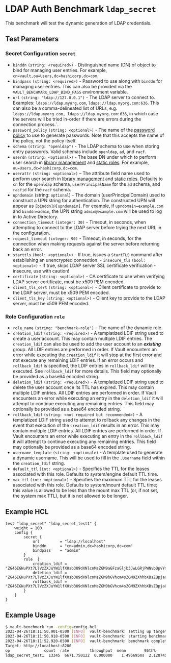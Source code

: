 # LDAP Auth Benchmark `ldap_secret`

This benchmark will test the dynamic generation of LDAP credentials.

## Test Parameters

### Secret Configuration `secret`

- `binddn` `(string: <required>)` - Distinguished name (DN) of object to bind for managing user entries. For example, `cn=vault,ou=Users,dc=hashicorp,dc=com`.
- `bindpass` `(string: <required>)` - Password to use along with `binddn` for managing user entries.  This can also be provided via the `VAULT_BENCHMARK_LDAP_BIND_PASS` environment variable.
- `url` `(string: "ldap://127.0.0.1")` - The LDAP server to connect to. Examples: `ldaps://ldap.myorg.com`, `ldaps://ldap.myorg.com:636`. This can also be a comma-delineated list of URLs, e.g. `ldaps://ldap.myorg.com, ldaps://ldap.myorg.com:636`, in which case the servers will be tried in-order if there are errors during the connection process.`.
- `password_policy` `(string: <optional>)` - The name of the [password policy](https://developer.hashicorp.com/vault/docs/concepts/password-policies) to use to generate passwords. Note that this accepts the name of the policy, not the policy itself.
- `schema` `(string: "openldap")` - The LDAP schema to use when storing entry passwords. Valid schemas include `openldap`, `ad`, and `racf`.
- `userdn` `(string: <optional>)` - The base DN under which to perform user search in [library management](https://developer.hashicorp.com/vault/api-docs/secret/ldap#library-management) and [static roles](https://developer.hashicorp.com/vault/api-docs/secret/ldap#static-roles). For example, `ou=Users,dc=hashicorp,dc=com`.
- `userattr` `(string: <optional>)` – The attribute field name used to perform user search in [library management](https://developer.hashicorp.com/vault/api-docs/secret/ldap#library-management) and [static roles](https://developer.hashicorp.com/vault/api-docs/secret/ldap#static-roles). Defaults to `cn` for the `openldap` schema, `userPrincipalName` for the `ad` schema, and `racfid` for the `racf` schema.
- `upndomain` (string: `optional`) - The domain (userPrincipalDomain) used to construct a UPN string for authentication. The constructed UPN will appear as `[binddn]@[upndomain]`. For example, if `upndomain=example.com` and `binddn=admin`, the UPN string `admin@example.com` will be used to log in to Active Directory.
- `connection_timeout` `(integer: 30)` - Timeout, in seconds, when attempting to connect to the LDAP server before trying the next URL in the configuration.
- `request_timeout` `(integer: 90)` - Timeout, in seconds, for the connection when making requests against the server before returning back an error.
- `starttls` `(bool: <optional>)` - If true, issues a `StartTLS` command after establishing an unencrypted connection. - `insecure_tls` `(bool: <optional>)` - If true, skips LDAP server SSL certificate verification - insecure, use with caution!
- `certificate` `(string: <optional>)` - CA certificate to use when verifying LDAP server certificate, must be x509 PEM encoded.
- `client_tls_cert` `(string: <optional>)` - Client certificate to provide to the LDAP server, must be x509 PEM encoded.
- `client_tls_key` `(string: <optional>)` - Client key to provide to the LDAP server, must be x509 PEM encoded.

### Role Configuration `role`

- `role_name` `(string: "benchmark-role")` - The name of the dynamic role.
- `creation_ldif` `(string: <required>)` - A templatized LDIF string used to create a user account. This may contain multiple LDIF entries. The `creation_ldif` can also be used to add the user account to an **_existing_** group. All LDIF entries are performed in order. If Vault encounters an error while executing the `creation_ldif` it will stop at the first error and not execute any remaining LDIF entries. If an error occurs and `rollback_ldif` is specified, the LDIF entries in `rollback_ldif` will be executed. See `rollback_ldif` for more details. This field may optionally be provided as a base64 encoded string.
- `deletion_ldif` `(string: <required>)` - A templatized LDIF string used to delete the user account once its TTL has expired. This may contain multiple LDIF entries. All LDIF entries are performed in order. If Vault encounters an error while executing an entry in the `deletion_ldif` it will attempt to continue executing any remaining entries. This field may optionally be provided as a base64 encoded string.
- `rollback_ldif` `(string: <not required but recommended>)` - A templatized LDIF string used to attempt to rollback any changes in the event that execution of the `creation_ldif` results in an error. This may contain multiple LDIF entries. All LDIF entries are performed in order. If Vault encounters an error while executing an entry in the `rollback_ldif` it will attempt to continue executing any remaining entries. This field may optionally be provided as a base64 encoded string.
- `username_template` `(string: <optional>)` - A template used to generate a dynamic username. This will be used to fill in the `.Username` field within the `creation_ldif` string.
- `default_ttl` `(int: <optional>)` - Specifies the TTL for the leases associated with this role. Defaults to system/engine default TTL time.
- `max_ttl` `(int: <optional>)` - Specifies the maximum TTL for the leases associated with this role. Defaults to system/mount default TTL time; this value is allowed to be less than the mount max TTL (or, if not set, the system max TTL), but it is not allowed to be longer.

## Example HCL

```hcl
test "ldap_secret" "ldap_secret_test1" {
    weight = 100
    config {
        secret {
            url         = "ldap://localhost"
            binddn      = "cn=admin,dc=hashicorp,dc=com"
            bindpass    = "admin"
        }
        role  {
            creation_ldif = "ZG46IGNuPXt7LlVzZXJuYW1lfX0sb3U9dXNlcnMsZGM9aGFzaGljb3JwLGRjPWNvbQpvYmplY3RDbGFzczogcGVyc29uCm9iamVjdENsYXNzOiB0b3AKY246IGxlYXJuCnNuOiB7ey5QYXNzd29yZCB8IHV0ZjE2bGUgfCBiYXNlNjR9fQptZW1iZXJPZjogY249ZGV2LG91PWdyb3VwcyxkYz1oYXNoaWNvcnAsZGM9Y29tCnVzZXJQYXNzd29yZDoge3suUGFzc3dvcmR9fQo="
            deletion_ldif = "ZG46IGNuPXt7LlVzZXJuYW1lfX0sb3U9dXNlcnMsZGM9bGVhcm4sZGM9ZXhhbXBsZQpjaGFuZ2V0eXBlOiBkZWxldGUK"
            rollback_ldif = "ZG46IGNuPXt7LlVzZXJuYW1lfX0sb3U9dXNlcnMsZGM9bGVhcm4sZGM9ZXhhbXBsZQpjaGFuZ2V0eXBlOiBkZWxldGUK"
        }
    }
}
```

## Example Usage

```bash
$ vault-benchmark run -config=config.hcl
2023-04-26T18:11:50.901-0500 [INFO]  vault-benchmark: setting up targets
2023-04-26T18:11:50.918-0500 [INFO]  vault-benchmark: starting benchmarks: duration=2s
2023-04-26T18:11:52.920-0500 [INFO]  vault-benchmark: benchmark complete
Target: http://localhost:8200
op               count  rate         throughput  mean        95th%       99th%       successRatio
ldap_secret_test1  13345  6671.750122  0.000000    1.495695ms  2.128745ms  3.542841ms  100.00%
```
